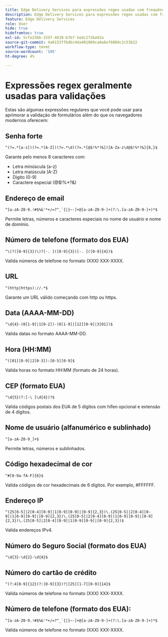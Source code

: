 ```yaml
---
title: Edge Delivery Services para expressões regex usadas com frequência pelo AEM Forms para validar campos de formulário
description: Edge Delivery Services para expressões regex usadas com frequência pelo AEM Forms para validar campos de formulário
feature: Edge Delivery Services
role: User
hide: true
hidefromtoc: true
exl-id: 5cfe23bb-155f-4639-b7b7-5edc172ba92a
source-git-commit: 4a8153ffbdbc4da401089ca0a6ef608dc2c53b22
workflow-type: tm+mt
source-wordcount: '195'
ht-degree: 4%

---
```


# Expressões regex geralmente usadas para validações

Estas são algumas expressões regulares que você pode usar para aprimorar a validação de formulários além do que os navegadores modernos oferecem:

## Senha forte

```regex
^(?=.*[a-z])(?=.*[A-Z])(?=.*\d)(?=.*[@$!%*?&])[A-Za-z\d@$!%*?&]{8,}$
```

Garante pelo menos 8 caracteres com:

* Letra minúscula (a-z)
* Letra maiúscula (A-Z)
* Dígito (0-9)
* Caractere especial (@$!%*?&amp;)


## Endereço de email


```regex
^[a-zA-Z0-9.!#$%&'*+/=?^_`{|}~-]+@[a-zA-Z0-9-]+(?:\.[a-zA-Z0-9-]+)*$
```

Permite letras, números e caracteres especiais no nome de usuário e nome de domínio.


## Número de telefone (formato dos EUA)

```regex
^\(?([0-9]{3})\)?[-. ]([0-9]{3})[-. ]([0-9]{4})$
```

Valida números de telefone no formato (XXX) XXX-XXXX.



## URL

```regex
^(http|https)://.*$
```

Garante um URL válido começando com http ou https.



## Data (AAAA-MM-DD)

```regex
^\d{4}-(0[1-9]|1[0-2])-(0[1-9]|[12][0-9]|3[01])$
```

Valida datas no formato AAAA-MM-DD.


## Hora (HH:MM)

```regex
^([01][0-9]|2[0-3]):[0-5][0-9]$
```

Valida horas no formato HH:MM (formato de 24 horas).


## CEP (formato EUA)

```regex
^\d{5}(?:[-\ ]\d{4})?$
```

Valida códigos postais dos EUA de 5 dígitos com hífen opcional e extensão de 4 dígitos.


## Nome de usuário (alfanumérico e sublinhado)

```regex
^[a-zA-Z0-9_]+$
```

Permite letras, números e sublinhados.


## Código hexadecimal de cor

```regex
^#[0-9a-fA-F]{6}$
```

Valida códigos de cor hexadecimais de 6 dígitos. Por exemplo, #FFFFFF.


## Endereço IP

```regex
^(25[0-5]|2[0-4][0-9]|1[0-9][0-9]|[0-9]{2,3})\.(25[0-5]|2[0-4][0-9]|1[0-9][0-9]|[0-9]{2,3})\.(25[0-5]|2[0-4][0-9]|1[0-9][0-9]|[0-9]{2,3})\.(25[0-5]|2[0-4][0-9]|1[0-9][0-9]|[0-9]{2,3})$
```

Valida endereços IPv4.



## Número do Seguro Social (formato dos EUA)

```regex
^\d{3}-\d{2}-\d{4}$
```



## Número do cartão de crédito

```regex
^(?:4[0-9]{12}(?:[0-9]{3})?|[25][1-7][0-9]{14}$
```

Valida números de telefone no formato (XXX) XXX-XXXX.



## Número de telefone (formato dos EUA):

```regex
^[a-zA-Z0-9.!#$%&'*+/=?^_`{|}~-]+@[a-zA-Z0-9-]+(?:\.[a-zA-Z0-9-]+)*$
```

Valida números de telefone no formato (XXX) XXX-XXXX.
